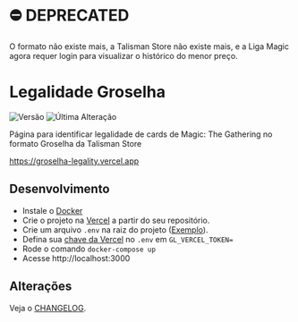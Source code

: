 # ⛔️ DEPRECATED

O formato não existe mais, a Talisman Store não existe mais, e a Liga Magic agora requer login para visualizar o histórico do menor preço.

# Legalidade Groselha

![Versão](https://img.shields.io/github/package-json/v/forsureitsme/groselha-legality?color=%23FEA0ED&label=Vers%C3%A3o&style=for-the-badge)
![Última Alteração](https://img.shields.io/github/last-commit/forsureitsme/groselha-legality/main?color=FEA0ED&label=%C3%9Altima%20Altera%C3%A7%C3%A3o&style=for-the-badge)

Página para identificar legalidade de cards de Magic: The Gathering no formato Groselha da Talisman Store

https://groselha-legality.vercel.app

## Desenvolvimento

- Instale o [Docker](https://docs.docker.com/get-docker/)
- Crie o projeto na [Vercel](https://vercel.com/) a partir do seu repositório.
- Crie um arquivo `.env` na raiz do projeto ([Exemplo](./.env.example)).
- Defina sua [chave da Vercel](https://vercel.com/account/tokens) no `.env` em `GL_VERCEL_TOKEN=`
- Rode o comando `docker-compose up`
- Acesse http://localhost:3000

## Alterações

Veja o [CHANGELOG](https://github.com/forsureitsme/groselha-legality/blob/main/CHANGELOG.md).
